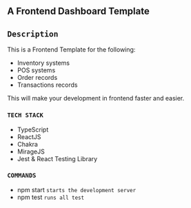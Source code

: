 ## A Frontend Dashboard Template

## `Description`

This is a Frontend Template for the following:
- Inventory systems
- POS systems
- Order records
- Transactions records

This will make your development in frontend faster and easier.

### `TECH STACK`

- TypeScript
- ReactJS
- Chakra
- MirageJS
- Jest & React Testing Library

### `COMMANDS`

- npm start `starts the development server`
- npm test `runs all test`